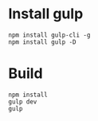 # Install gulp
```
npm install gulp-cli -g
npm install gulp -D
```

# Build
```
npm install
gulp dev
gulp
```
